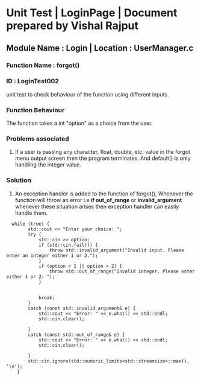 # Unit Test | LoginPage | Document prepared by Vishal Rajput
## Module Name : Login | Location : UserManager.c
### Function Name : forgot()
### ID : LoginTest002


unit test to check behaviour of the function using different inputs.

### Function Behaviour
The function takes a int "option" as a choice from the user.

### Problems associated
1) If a user is passing any character, float, double, etc. value in the forgot menu output screen then the program terminates. And default() is only handling the integer value.

### Solution
1) An exception handler is added to the function of forgot(), Whenever the function will throw an error i.e __if out_of_range__ or __invalid_argument__ whenever these situation arises then exception handler can easily handle them.

```
  while (true) {
        std::cout << "Enter your choice: ";
        try {
            std::cin >> option;
            if (std::cin.fail()) {
                throw std::invalid_argument("Invalid input. Please enter an integer either 1 or 2.");
            }
            if (option < 1 || option > 2) {
                throw std::out_of_range("Invalid integer. Please enter either 1 or 2: ");
            }
        
           
            break; 
        }
        catch (const std::invalid_argument& e) {
            std::cout << "Error: " << e.what() << std::endl;
            std::cin.clear(); 
           
        }
        catch (const std::out_of_range& e) {
            std::cout << "Error: " << e.what() << std::endl;
            std::cin.clear(); 
         
        }
        std::cin.ignore(std::numeric_limits<std::streamsize>::max(), '\n');
    }
```
